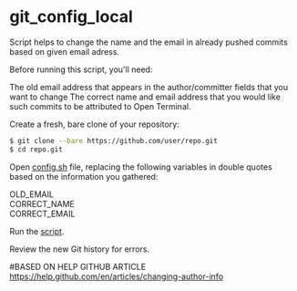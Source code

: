 # git_config_local

Script helps to change the name and the email in already pushed commits based on given email adress.

Before running this script, you'll need:

The old email address that appears in the author/committer fields that you want to change
The correct name and email address that you would like such commits to be attributed to
Open Terminal.

Create a fresh, bare clone of your repository:

```bash
$ git clone --bare https://github.com/user/repo.git
$ cd repo.git
```

Open [config.sh](config.sh) file, replacing the following variables in double quotes based on the information you gathered:

OLD_EMAIL \
CORRECT_NAME \
CORRECT_EMAIL

Run the [script](run_name_changer.sh).

Review the new Git history for errors.


#BASED ON HELP GITHUB ARTICLE
https://help.github.com/en/articles/changing-author-info
